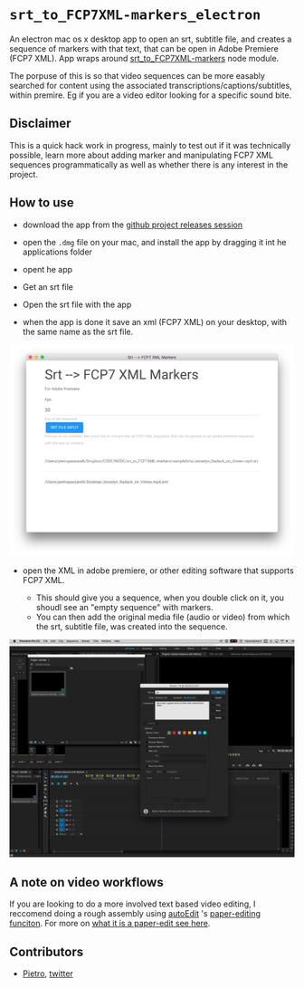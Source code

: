 # `srt_to_FCP7XML-markers_electron` 

An electron mac os x desktop app to open an srt, subtitle file, and creates a sequence of markers with that text, that can be open in Adobe Premiere (FCP7 XML). App wraps around [srt_to_FCP7XML-markers](https://github.com/pietrop/srt_to_FCP7XML-markers) node module.

The porpuse of this is so that video sequences can be more easably searched for content using the associated transcriptions/captions/subtitles, within premire. Eg if you are a video editor looking for a specific sound bite.


## Disclaimer 

This is a quick hack work in progress, mainly to test out if it was technically possible, learn more about adding marker and manipulating FCP7 XML sequences programmatically as well as whether there is any interest in the project. 


## How to use 


- download the app from the [github project releases session](https://github.com/pietrop/srt_to_FCP7XML-markers_electron/releases)

- open the `.dmg` file on your mac, and install the app by dragging it int he applications folder

- opent he app 

- Get an srt file 
- Open the srt file with the app 
- when the app is done it save an xml (FCP7 XML) on your desktop, with the same name as the srt file. 


![demo img](./screenshots/demo.png)


- open the XML in adobe premiere, or other editing software that supports FCP7 XML.

	- This should give you a sequence, when you double click on it, you shoudl see an "empty sequence" with markers. 
	- You can then add the original media file (audio or video) from which the srt, subtitle file, was created into the sequence.



![markers_in_premiere](./screenshots/markers_in_premiere.png)


## A note on video workflows

If you are looking to do a more involved text based video editing, I reccomend doing a rough assembly using [autoEdit](http://autoedit.io) 's [paper-editing funciton](https://pietropassarelli.gitbooks.io/autoedit2-user-manual/content/paperediting.html). For more on [what it is a paper-edit see here](https://pietropassarelli.gitbooks.io/how-to-tell-compelling-stories-out-of-video-inter/content/).


## Contributors 

- [Pietro](http://github.com/pietrop), [twitter](http://twitter.com/pietropassarell)

<!-- 
## Stack 

- [electron dialog](https://electronjs.org/docs/api/dialog)
- [bootswatch](https://bootswatch.com/)
- [on click listener](https://www.w3schools.com/js/js_htmldom_eventlistener.asp) -->
